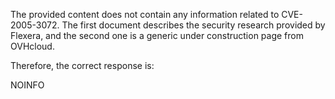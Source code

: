 The provided content does not contain any information related to CVE-2005-3072. The first document describes the security research provided by Flexera, and the second one is a generic under construction page from OVHcloud.

Therefore, the correct response is:

NOINFO